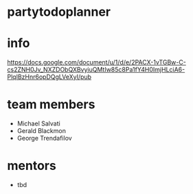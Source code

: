 # partytodoplanner

# info
https://docs.google.com/document/u/1/d/e/2PACX-1vTGBw-C-cs2ZNH0Jv_NXZDObQXBvyiuQMtIw85c8Pa1fY4H0ImjHLciA6-PlqIBzHnr6opDQgLVeXyI/pub

# team members
- Michael Salvati
- Gerald Blackmon
- George Trendafilov

# mentors
- tbd
